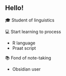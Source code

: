 ## Hello!

🎓 Student of linguistics

💻 Start learning to process
  - R language
  - Praat script

📚 Fond of note-taking
  - Obsidian user
